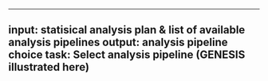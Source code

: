 -----
input: statisical analysis plan & list of available analysis pipelines
output: analysis pipeline choice
task: Select analysis pipeline (GENESIS illustrated here)
-----
